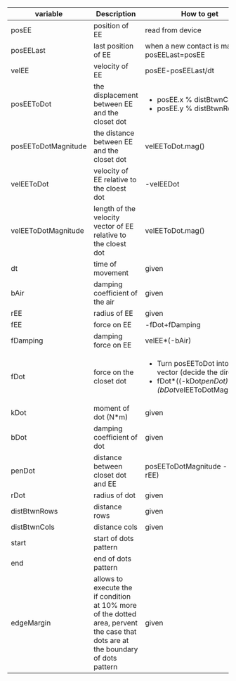 | variable | Description | How to get |
| ----------- | ----------- | ----------- |
posEE | position of EE | read from device
posEELast | last position of EE | when a new contact is made, posEELast=posEE
velEE | velocity of EE | posEE-posEELast/dt
posEEToDot | the displacement between EE and the closet dot | <ul><li>posEE.x % distBtwnCols</li><li>posEE.y % distBtwnRows</li></ul> 
posEEToDotMagnitude | the distance between EE and the closet dot | velEEToDot.mag()
velEEToDot | velocity of EE relative to the cloest dot | -velEEDot 
velEEToDotMagnitude | length of the velocity vector of EE relative to the cloest dot| velEEToDot.mag()
dt | time of movement | given
bAir | damping coefficient of the air | given
rEE | radius of EE | given
fEE | force on EE | -fDot+fDamping
fDamping | damping force on EE | velEE*(-bAir)
fDot | force on the closet dot | <ul><li>Turn posEEToDot into a unit vector (decide the direction)</li><li>fDot*((-kDot*penDot)-(bDot*velEEToDotMagnitude))</li></ul>
kDot | moment of dot (N*m) | given
bDot | damping coefficient of dot | given
penDot | distance between closet dot and EE | posEEToDotMagnitude - (rDot + rEE)
rDot | radius of dot | given
distBtwnRows | distance rows | given
distBtwnCols | distance cols | given
start | start of dots pattern | 
end | end of dots pattern | 
edgeMargin | allows to execute the if condition at 10% more of the dotted area, pervent the case that dots are at the boundary of dots pattern | given
